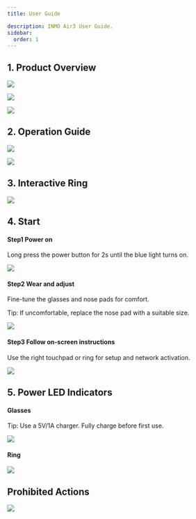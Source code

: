 ```yaml
---
title: User Guide

description: INMO Air3 User Guide.
sidebar:
  order: 1
---
```


## 1. Product Overview

![](public/images/air3/quick-start-1.jpg)

![](public/images/air3/quick-start-2.jpg)

![](public/images/air3/quick-start-3.jpg)

## 2. Operation Guide

![](public/images/air3/quick-start-4.png)

![](public/images/air3/quick-start-5.png)

## 3. Interactive Ring

![](public/images/air3/quick-start-6.png)

## 4. Start

#### Step1 Power on

Long press the power button for 2s until the blue light turns on.

![](public/images/air3/quick-start-7.png)

#### Step2 Wear and adjust

Fine-tune the glasses and nose pads for comfort.

Tip: lf uncomfortable, replace the nose pad with a suitable size.

![](public/images/air3/quick-start-8.png)

#### Step3 Follow on-screen instructions

Use the right touchpad or ring for setup and network activation.

![](public/images/air3/quick-start-9.png)

## 5. Power LED Indicators

#### Glasses

Tip: Use a 5V/1A charger. Fully charge before first use.

![](public/images/air3/quick-start-10.png)

#### Ring

![](public/images/air3/quick-start-11.png)

## Prohibited Actions

![](public/images/air3/quick-start-12.png)
